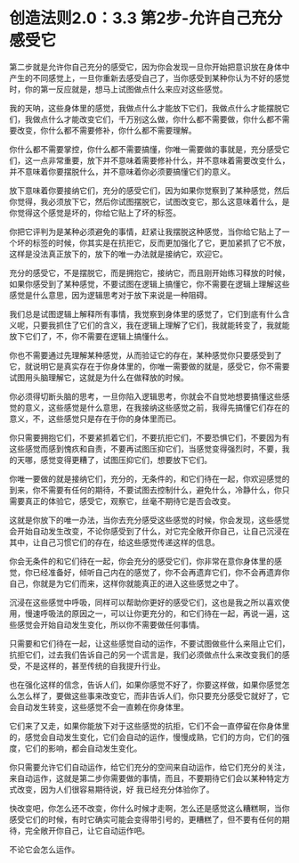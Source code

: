 # 创造法则2.0：3.3 第2步-允许自己充分感受它

第二步就是允许你自己充分的感受它，因为你会发现一旦你开始把意识放在身体中产生的不同感觉上，一旦你重新去感受自己了，当你感受到某种你认为不好的感觉时，你的第一反应就是，想马上试图做点什么来应对这些感觉。

我的天呐，这些身体里的感觉，我做点什么才能放下它们，我做点什么才能摆脱它们，我做点什么才能改变它们，千万别这么做，你什么都不需要做，你什么都不需要改变，你什么都不需要修补，你什么都不需要理解。

你什么都不需要掌控，你什么都不需要搞懂，你唯一需要做的事就是，充分感受它们，这一点非常重要，放下并不意味着需要修补什么，并不意味着需要改变什么，并不意味着你要摆脱什么，并不意味着你必须要搞懂它们的意义。

放下意味着你要接纳它们，充分的感受它们，因为如果你觉察到了某种感觉，然后你觉得，我必须放下它，然后你试图摆脱它，试图改变它，那么这意味着什么，是你觉得这个感觉是坏的，你给它贴上了坏的标签。

你把它评判为是某种必须避免的事情，赶紧让我摆脱这种感觉，当你给它贴上了一个坏的标签的时候，你其实是在抗拒它，反而更加强化了它，更加紧抓了它不放，这样是没法真正放下的，放下的唯一办法就是接纳它，欢迎它。

充分的感受它，不是摆脱它，而是拥抱它，接纳它，而且刚开始练习释放的时候，如果你感受到了某种感觉，不要试图在逻辑上搞懂它，你不需要在逻辑上理解这些感觉是什么意思，因为逻辑思考对于放下来说是一种阻碍。

我们总是试图逻辑上解释所有事情，我觉察到身体里的感觉了，它们到底有什么含义呢，只要我抓住了它们的含义，我在逻辑上理解了它们，我就能转变了，我就能放下它们了，不，你不需要在逻辑上搞懂什么。

你也不需要通过先理解某种感觉，从而验证它的存在，某种感觉你只要感受到了它，就说明它是真实存在于你身体里的，你唯一需要做的就是，感受它，你不需要试图用头脑理解它，这就是为什么在做释放的时候。

你必须得切断头脑的思考，一旦你陷入逻辑思考，你就会不自觉地想要搞懂这些感觉的意义，这些感觉是什么意思，在我接纳这些感觉之前，我得先搞懂它们存在的意义，不，这些感觉只是存在于你的身体里而已。

你只需要拥抱它们，不要紧抓着它们，不要抗拒它们，不要恐惧它们，不要因为有这些感觉而感到愧疚和自责，不要再试图压抑它们，当感觉变得强烈时，不要，我的天哪，感觉变得更糟了，试图压抑它们，想要放下它们。

你唯一要做的就是接纳它们，充分的，无条件的，和它们待在一起，你欢迎感觉的到来，你不需要有任何的期待，不要试图去控制什么，避免什么，冷静什么，你只需要真正的体验它，感受它，观察它，丝毫不期待它是否会改变。

这就是你放下的唯一办法，当你去充分感受这些感觉的时候，你会发现，这些感觉会开始自动发生改变，不论你感受到了什么，对它完全敞开你自己，让自己沉浸在其中，让自己习惯它们的存在，给这些感觉传递这样的信息。

你会无条件的和它们待在一起，你会充分的感受它们，你非常在意你身体里的感觉，你已经准备好，倾听自己内在的感觉了，你不会再遗弃它们，你不会再遗弃你自己，你就是为它们而来，这样你就能真正的进入这些感觉之中了。

沉浸在这些感觉中呼吸，同样可以帮助你更好的感受它们，这也是我之所以喜欢使用，慢速呼吸法的原因之一，可以让你更充分的，和它们待在一起，再说一遍，这些感觉会开始自动发生变化，所以你不需要做任何事情。

只需要和它们待在一起，让这些感觉自动的运作，不要试图做些什么来阻止它们，抗拒它们，过去我们告诉自己的另一个谎言是，我们必须做点什么来改变我们的感受，不是这样的，甚至传统的自我提升行业。

也在强化这样的信念，告诉人们，如果你感觉不好了，你要这样做，如果你感觉怎么怎么样了，要做这些事来改变它，而非告诉人们，你只要充分感受它就好了，它会自动发生转变，这些感觉不会一直赖在你身体里。

它们来了又走，如果你能放下对于这些感觉的抗拒，它们不会一直停留在你身体里的，感觉会自动发生变化，它们会自动的运作，慢慢成熟，它们的方向，它们的强度，它们的影响，都会自动发生变化。

你只需要允许它们自动运作，给它们充分的空间来自动运作，给它们充分的关注，来自动运作，这就是第二步你需要做的事情，而且，不要期待它们会以某种特定方式改变，因为人们很容易期待说，好 我已经充分体验你了。

快改变吧，你怎么还不改变，你什么时候才走啊，怎么还是感觉这么糟糕啊，当你感受它们的时候，有时它确实可能会变得带引号的，更糟糕了，但不要有任何的期待，完全敞开你自己，让它自动运作吧。

不论它会怎么运作。